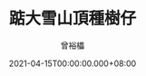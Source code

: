 ---
issue: 424
title: 踮大雪山頂種樹仔
author: 曾裕櫑
date: 2021-04-15T00:00:00.000+08:00
topic: 人物
difficulty: 2
wikidata: Q131449272
wikidata_link: https://www.wikidata.org/wiki/Q131449272
---